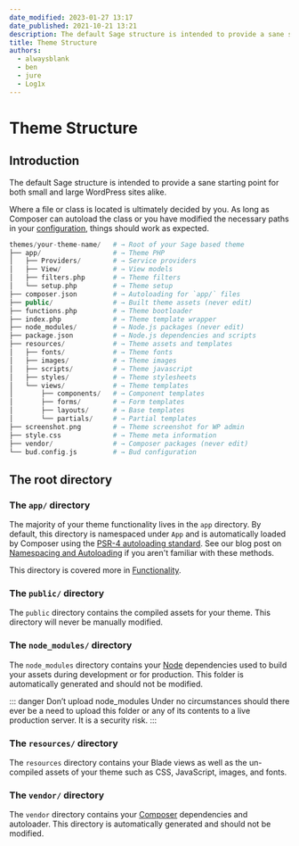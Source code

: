 ```yaml
---
date_modified: 2023-01-27 13:17
date_published: 2021-10-21 13:21
description: The default Sage structure is intended to provide a sane starting point for both small and large WordPress sites alike.
title: Theme Structure
authors:
  - alwaysblank
  - ben
  - jure
  - Log1x
---
```


# Theme Structure

## Introduction

The default Sage structure is intended to provide a sane starting point for both small and large WordPress sites alike.

Where a file or class is located is ultimately decided by you. As long as Composer can autoload the class or you have modified the necessary paths in your [configuration](configuration.md), things should work as expected.

```php
themes/your-theme-name/   # → Root of your Sage based theme
├── app/                  # → Theme PHP
│   ├── Providers/        # → Service providers
│   ├── View/             # → View models
│   ├── filters.php       # → Theme filters
│   └── setup.php         # → Theme setup
├── composer.json         # → Autoloading for `app/` files
├── public/               # → Built theme assets (never edit)
├── functions.php         # → Theme bootloader
├── index.php             # → Theme template wrapper
├── node_modules/         # → Node.js packages (never edit)
├── package.json          # → Node.js dependencies and scripts
├── resources/            # → Theme assets and templates
│   ├── fonts/            # → Theme fonts
│   ├── images/           # → Theme images
│   ├── scripts/          # → Theme javascript
│   ├── styles/           # → Theme stylesheets
│   └── views/            # → Theme templates
│       ├── components/   # → Component templates
│       ├── forms/        # → Form templates
│       ├── layouts/      # → Base templates
│       └── partials/     # → Partial templates
├── screenshot.png        # → Theme screenshot for WP admin
├── style.css             # → Theme meta information
├── vendor/               # → Composer packages (never edit)
└── bud.config.js         # → Bud configuration
```

## The root directory

### The `app/` directory

The majority of your theme functionality lives in the `app` directory. By default, this directory is namespaced under `App` and is automatically loaded by Composer using the [PSR-4 autoloading standard](https://www.php-fig.org/psr/psr-4/). See our blog post on [Namespacing and Autoloading](/namespacing-and-autoloading/) if you aren't familiar with these methods.

This directory is covered more in [Functionality](/sage/docs/functionality/).

### The `public/` directory

The `public` directory contains the compiled assets for your theme. This directory will never be manually modified.

### The `node_modules/` directory

The `node_modules` directory contains your [Node](https://nodejs.org/) dependencies used to build your assets during development or for production. This folder is automatically generated and should not be modified.

::: danger Don&rsquo;t upload node_modules
Under no circumstances should there ever be a need to upload this folder or any of its contents to a live production server. It is a security risk.
:::

### The `resources/` directory

The `resources` directory contains your Blade views as well as the un-compiled assets of your theme such as CSS, JavaScript, images, and fonts.

### The `vendor/` directory

The `vendor` directory contains your [Composer](https://getcomposer.org/) dependencies and autoloader. This directory is automatically generated and should not be modified.

